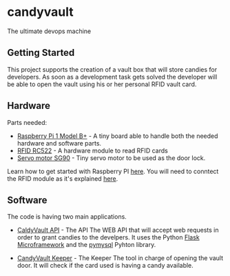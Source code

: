 # candyvault
The ultimate devops machine

## Getting Started

This project supports the creation of a vault box that will store candies for developers.
As soon as a development task gets solved the developer will be able to open the vault using his or her personal RFID vault card.

## Hardware

Parts needed:
* [Raspberry Pi 1 Model B+](https://www.raspberrypi.org/products/raspberry-pi-1-model-b-plus/) - A tiny board able to handle both the needed hardware and software parts.
* [RFID RC522](https://www.amazon.com/Gowoops-RFID-Kit-Arduino-Raspberry/dp/B01KFM0XNG/ref=sr_1_3?ie=UTF8&qid=1522078820&sr=8-3&keywords=RFID+RC522) - A hardware module to read RFID cards
* [Servo motor SG90](https://www.amazon.com/ElectroBot-Micro-Helicopter-Airplane-Controls/dp/B071KJV7DD/ref=sr_1_2_sspa?s=electronics&ie=UTF8&qid=1522078852&sr=1-2-spons&keywords=servo+motor&psc=1) - Tiny servo motor to be used as the door lock.

 Learn how to get started with Raspberry PI [here](https://projects.raspberrypi.org/en/projects/raspberry-pi-getting-started). You will need to conntect the RFID module as it's explained [here](http://www.instructables.com/id/RFID-RC522-Raspberry-Pi/).
 
## Software

The code is having two main applications.

* [CaldyVault API](candyvault.py) - The API
The WEB API that will accept web requests in order to grant candies to the develpers. It uses the Python [Flask Microframework](http://flask.pocoo.org/) and the [pymysql](https://pymysql.readthedocs.io/en/latest/) Pyhton library.

* [CandyVault Keeper](candyvaultkeeper.py) - The Keeper
The tool in charge of opening the vault door. It will check if the card used is having a candy available.
